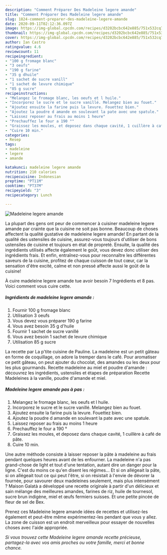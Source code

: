 ```yaml
---
description: "Comment Préparer Des Madeleine legere amande"
title: "Comment Préparer Des Madeleine legere amande"
slug: 1824-comment-preparer-des-madeleine-legere-amande
date: 2020-09-11T02:12:36.097Z
image: https://img-global.cpcdn.com/recipes/d3202bcbc642e885/751x532cq70/madeleine-legere-amande-photo-principale-de-la-recette.jpg
thumbnail: https://img-global.cpcdn.com/recipes/d3202bcbc642e885/751x532cq70/madeleine-legere-amande-photo-principale-de-la-recette.jpg
cover: https://img-global.cpcdn.com/recipes/d3202bcbc642e885/751x532cq70/madeleine-legere-amande-photo-principale-de-la-recette.jpg
author: Ian Castro
ratingvalue: 4.6
reviewcount: 11
recipeingredient:
- "100 g fromage blanc"
- "3 oeufs"
- "190 g farine"
- "35 g dhuile"
- "1 sachet de sucre vanill"
- "1 sachet de levure chimique"
- "85 g sucre"
recipeinstructions:
- "Melangez le fromage blanc, les oeufs et l huile."
- "Incorporez le sucre et le sucre vanillé. Melangez bien au fouet."
- "Ajoutez ensuite la farine puis la levure. Fouettez bien."
- "Ajoutez la poudre d amande en soulevant la pate avec une spatule."
- "Laissez reposer au frais au moins 1 heure"
- "Prechauffez le four a 190 °"
- "Graissez les moules, et deposez dans chaque cavité, 1 cuillère à café de pâte."
- "Cuire 10 min."
categories:
- Resep
tags:
- madeleine
- legere
- amande

katakunci: madeleine legere amande 
nutrition: 210 calories
recipecuisine: Indonesian
preptime: "PT11M"
cooktime: "PT37M"
recipeyield: "3"
recipecategory: Lunch

---
```



![Madeleine legere amande](https://img-global.cpcdn.com/recipes/d3202bcbc642e885/751x532cq70/madeleine-legere-amande-photo-principale-de-la-recette.jpg)

La plupart des gens ont peur de commencer à cuisiner madeleine legere amande par crainte que la cuisine ne soit pas bonne. Beaucoup de choses affectent la qualité gustative de madeleine legere amande! En partant de la qualité des ustensiles de cuisine, assurez-vous toujours d'utiliser de bons ustensiles de cuisine et toujours en état de propreté. Ensuite, la qualité des ingrédients utilisés affecte également le goût, vous devez donc utiliser des ingrédients frais. Et enfin, entraînez-vous pour reconnaître les différentes saveurs de la cuisine, profitez de chaque cuisson de tout cœur, car la sensation d'être excité, calme et non pressé affecte aussi le goût de la cuisine!

<!--inarticleads1-->

À cuire madeleine legere amande tue avoir besoin 7 Ingrédients et 8 pas. Voici comment vous cuire cette.

##### Ingrédients de madeleine legere amande :

1. Fournir 100 g fromage blanc
1. Utilisation 3 oeufs
1. Vous devez vous préparer 190 g farine
1. Vous avez besoin 35 g d&#39;huile
1. Fournir 1 sachet de sucre vanillé
1. Vous avez besoin 1 sachet de levure chimique
1. Utilisation 85 g sucre


La recette par La p&#39;tite cuisine de Pauline. La madeleine est un petit gâteau en forme de coquillage, on adore la tremper dans le café. Pour aromatiser ce petit gâteau, on peut ajouter du chocolat, des amandes ou les deux pour les plus gourmands. Recette madeleine au miel et poudre d&#39;amande : découvrez les ingrédients, ustensiles et étapes de préparation Recette Madeleines à la vanille, poudre d&#39;amande et miel. 

<!--inarticleads2-->

##### Madeleine legere amande pas à pas :

1. Melangez le fromage blanc, les oeufs et l huile.
1. Incorporez le sucre et le sucre vanillé. Melangez bien au fouet.
1. Ajoutez ensuite la farine puis la levure. Fouettez bien.
1. Ajoutez la poudre d amande en soulevant la pate avec une spatule.
1. Laissez reposer au frais au moins 1 heure
1. Prechauffez le four a 190 °
1. Graissez les moules, et deposez dans chaque cavité, 1 cuillère à café de pâte.
1. Cuire 10 min.


Une autre méthode consiste à laisser reposer la pâte à madeleine au frais pendant quelques heures avant de les enfourner. La madeleine n&#39;a pas grand-chose de light et tout d&#39;une tentation, autant dire un danger pour la ligne. C&#39;est du moins ce qu&#39;en disent les régimes… Et si on allégeait la pâte, si on allégeait tout ce qui peut l&#39;être, si on résistait à l&#39;envie de dévorer la fournée, pour savourer deux madeleines seulement, mais plus intensément ? Maison Galatà a développé une recette originale à partir d&#39;un délicieux et sain mélange des meilleures amandes, farines de riz, huile de tournesol, sucre brun indigène, miel et œufs fermiers suisses. Et une petite pincée de fleur de sel de Bex. 

<!--inarticleads1-->

<p>
Prenez ces Madeleine legere amande idées de recettes et utilisez-les également et peut-être même expérimentez-les pendant que vous y allez. La zone de cuisson est un endroit merveilleux pour essayer de nouvelles choses avec l'aide appropriée.
</p>

<p>
<i>Si vous trouvez cette Madeleine legere amande recette précieuse, partagez-la avec vos amis proches ou votre famille, merci et bonne chance.</i>
</p>
